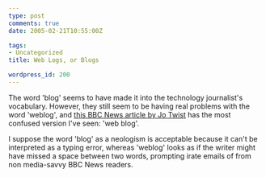 ```yaml
---
type: post
comments: true
date: 2005-02-21T10:55:00Z

tags:
- Uncategorized
title: Web Logs, or Blogs

wordpress_id: 200
---
```


The word 'blog' seems to have made it into the technology journalist's vocabulary. However, they still seem to be having real problems with the word 'weblog', and [this BBC News article by Jo Twist](http://news.bbc.co.uk/1/hi/technology/4278241.stm) has the most confused version I've seen: 'web blog'.



	

I suppose the word 'blog' as a neologism is acceptable because it can't be interpreted as a typing error, whereas 'weblog' looks as if the writer might have missed a space between two words, prompting irate emails of from non media-savvy BBC News readers. 
